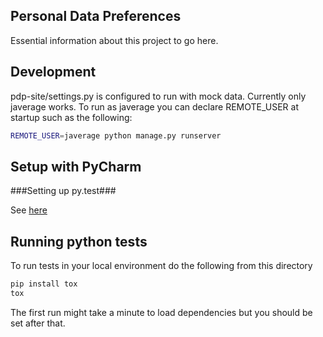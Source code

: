 Personal Data Preferences
-------------------------

Essential information about this project to go here.

Development
-----------

pdp-site/settings.py is configured to run with mock data. Currently
only javerage works.  To run as javerage you can declare REMOTE_USER
at startup such as the following:

```bash
REMOTE_USER=javerage python manage.py runserver
```

Setup with PyCharm
------------------

###Setting up py.test###

See [here](https://wiki.cac.washington.edu/x/MqUnB)



Running python tests
--------------------

To run tests in your local environment do the following from this
directory

```bash
pip install tox
tox
```

The first run might take a minute to load dependencies but you should
be set after that.